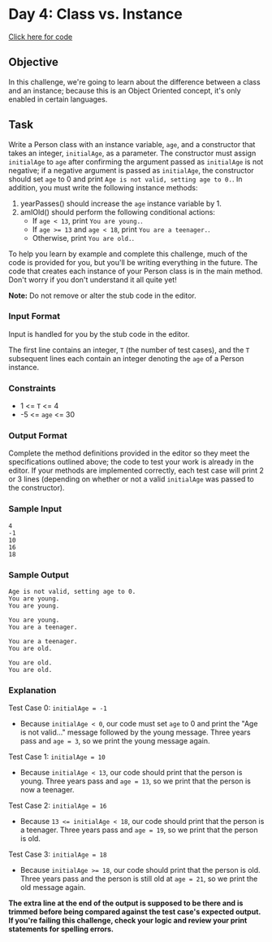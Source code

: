 # Day 4: Class vs. Instance

[Click here for code](./classVsInstance.js)

## Objective

In this challenge, we're going to learn about the difference between a class and an instance; because this is an Object Oriented concept, it's only enabled in certain languages.

## Task

Write a Person class with an instance variable, `age`, and a constructor that takes an integer, `initialAge`, as a parameter. The constructor must assign `initialAge` to `age` after confirming the argument passed as `initialAge` is not negative; if a negative argument is passed as `initialAge`, the constructor should set `age` to 0 and print `Age is not valid, setting age to 0.`. In addition, you must write the following instance methods:

1. yearPasses() should increase the `age` instance variable by 1.
2. amIOld() should perform the following conditional actions:
    - If `age < 13`, print `You are young.`.
    - If `age >= 13` and `age < 18`, print `You are a teenager.`.
    - Otherwise, print `You are old.`.

To help you learn by example and complete this challenge, much of the code is provided for you, but you'll be writing everything in the future. The code that creates each instance of your Person class is in the main method. Don't worry if you don't understand it all quite yet!

**Note:** Do not remove or alter the stub code in the editor.

### Input Format

Input is handled for you by the stub code in the editor.

The first line contains an integer, `T` (the number of test cases), and the `T` subsequent lines each contain an integer denoting the `age` of a Person instance.

### Constraints

- 1 <= `T` <= 4
- -5 <= `age` <= 30 

### Output Format

Complete the method definitions provided in the editor so they meet the specifications outlined above; the code to test your work is already in the editor. If your methods are implemented correctly, each test case will print 2 or 3 lines (depending on whether or not a valid `initialAge` was passed to the constructor).

### Sample Input
```
4
-1
10
16
18
```

### Sample Output
```
Age is not valid, setting age to 0.
You are young.
You are young.

You are young.
You are a teenager.

You are a teenager.
You are old.

You are old.
You are old.
```


### Explanation
Test Case 0: `initialAge = -1`
- Because `initialAge < 0`, our code must set `age` to 0 and print the "Age is not valid..." message followed by the young message. Three years pass and `age = 3`, so we print the young message again.


Test Case 1: `initialAge = 10`
- Because `initialAge < 13`, our code should print that the person is young. Three years pass and `age = 13`, so we print that the person is now a teenager.


Test Case 2: `initialAge = 16`
- Because `13 <= initialAge < 18`, our code should print that the person is a teenager. Three years pass and `age = 19`, so we print that the person is old.


Test Case 3: `initialAge = 18`
- Because `initialAge >= 18`, our code should print that the person is old. Three years pass and the person is still old at `age = 21`, so we print the old message again.

**The extra line at the end of the output is supposed to be there and is trimmed before being compared against the test case's expected output. If you're failing this challenge, check your logic and review your print statements for spelling errors.**

